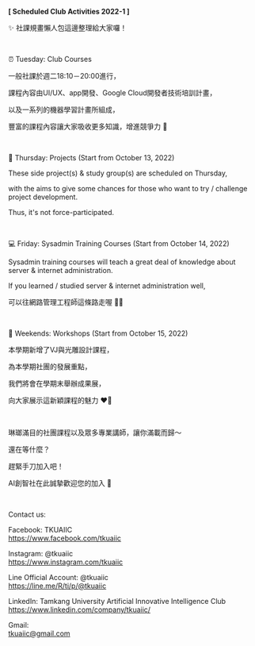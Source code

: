 **[ Scheduled Club Activities 2022-1 ]**

✨ 社課規畫懶人包這邊整理給大家囉！

&nbsp;

⏰ Tuesday: Club Courses

一般社課於週二18:10－20:00進行，

課程內容由UI/UX、app開發、Google Cloud開發者技術培訓計畫，

以及一系列的機器學習計畫所組成，

豐富的課程內容讓大家吸收更多知識，增進競爭力 📖

&nbsp;

🧩 Thursday: Projects (Start from October 13, 2022)

These side project(s) & study group(s) are scheduled on Thursday,

with the aims to give some chances for those who want to try / challenge project development.

Thus, it's not force-participated.

&nbsp;

💻 Friday: Sysadmin Training Courses (Start from October 14, 2022)

Sysadmin training courses will teach a great deal of knowledge about server & internet administration.

If you learned / studied server & internet administration well,

可以往網路管理工程師這條路走喔 👨‍💻

&nbsp;

🌟 Weekends: Workshops (Start from October 15, 2022)

本學期新增了VJ與光雕設計課程，

為本學期社團的發展重點，

我們將會在學期末舉辦成果展，

向大家展示這新穎課程的魅力 ❤️‍🔥

&nbsp;

琳瑯滿目的社團課程以及眾多專業講師，讓你滿載而歸～

還在等什麼？

趕緊手刀加入吧！

AI創智社在此誠摯歡迎您的加入 👋

&nbsp;

Contact us:

Facebook: TKUAIIC <br />https://www.facebook.com/tkuaiic

Instagram: @tkuaiic <br />https://www.instagram.com/tkuaiic

Line Official Account: @tkuaiic <br />https://line.me/R/ti/p/@tkuaiic

LinkedIn: Tamkang University Artificial Innovative Intelligence Club <br />https://www.linkedin.com/company/tkuaiic/

Gmail: <br />tkuaiic@gmail.com
